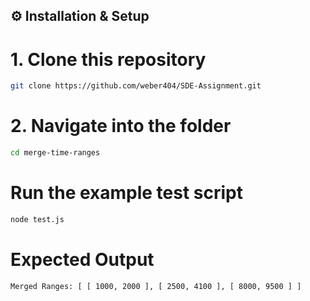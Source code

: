 
## ⚙️ Installation & Setup


# 1. Clone this repository
```bash
git clone https://github.com/weber404/SDE-Assignment.git

```
# 2. Navigate into the folder
```bash
cd merge-time-ranges

```
# Run the example test script
```bash
node test.js

```
# Expected Output
```bash
Merged Ranges: [ [ 1000, 2000 ], [ 2500, 4100 ], [ 8000, 9500 ] ]
